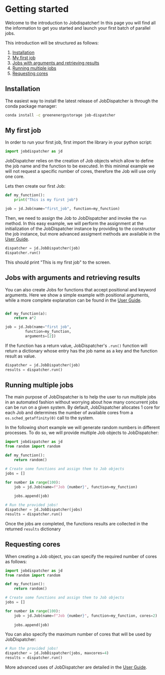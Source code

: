# Getting started

Welcome to the introduction to Jobdispatcher! In this page you will find all the information to get you started and launch your first batch of parallel jobs.

This introduction will be structured as follows:
1. [Installation](#installation)
2. [My first job](#my-first-job)
3. [Jobs with arguments and retrieving results](#jobs-with-arguments-and-retrieving-results)
4. [Running multiple jobs](#running-multiple-jobs)
5. [Requesting cores](#requesting-cores) 
 
## Installation
The easiest way to install the latest release of JobDispatcher is through the conda package manager:

```bash
conda install -c greenenergystorage job-dispatcher
```


## My first job
In order to run your first job, first import the library in your python script:
```python
import jobdispatcher as jd
```

JobDispatcher relies on the creation of Job objects which allow to define the job name and the function to be executed. In this minimal example we will not request a specific number of cores, therefore the Job will use only one core.

Lets then create our first Job:

```python
def my_function():
	print("This is my first job")

job = jd.Job(name="first_job", function=my_function)
```

Then, we need to assign the Job to JobDispatcher and invoke the `run` method. In this easy example, we will perform the assignment at the initialization of the JobDispatcher instance by providing to the constructor the job instance, but more advanced assigment methods are available in the [User Guide](user-guide/intro).

```python
dispatcher = jd.JobDispatcher(job)
dispatcher.run()
```

This should print "This is my first job" to the screen.


## Jobs with arguments and retrieving results
You can also create Jobs for functions that accept positional and keyword arguments. Here we show a simple example with positional arguments, while a more complete
explanation can be found in the [User Guide](user-guide/intro).

```python

def my_function(a):
	return a*2

job = jd.Job(name="first job", 
		 function=my_function,  	    
 	     arguments=[2])
```

If the function has a return value, JobDispatcher's `.run()` function will return a dictionary whose entry has the job name as a key and the function result as value.

```python
dispatcher = jd.JobDispatcher(job)
results = dispatcher.run()	
```

## Running multiple jobs
The main purpose of JobDispatcher is to help the user to run multiple jobs in an automated fashion without worrying about how many concurrent jobs can be run on a given system. By default, JobDispatcher allocates 1 core for each Job and determines the number of available cores from a `os.sched_getaffinity(0)` call to the system.

In the following short example we will generate random numbers in different processes. To do so, we will provide multiple Job objects to JobDispatcher:

```python
import jobdispatcher as jd
from random import random

def my_function():
	return random()

# Create some functions and assign them to Job objects
jobs = []

for number in range(100):
	job = jd.Job(name=f"Job {number}", function=my_function)
	
	jobs.append(job)

# Run the provided jobs!
dispatcher = jd.JobDispatcher(jobs)
results = dispatcher.run()

```

Once the jobs are completed, the functions results are collected in the returned `results` dictionary


## Requesting cores
When creating a Job object, you can specify the required number of cores as follows:

```python
import jobdispatcher as jd
from random import random

def my_function():
	return random()

# Create some functions and assign them to Job objects
jobs = []

for number in range(100):
	job = jd.Job(name=f"Job {number}", function=my_function, cores=2)
	
	jobs.append(job)
```

You can also specify the maximum number of cores that will be used by JobDispatcher:

```python
# Run the provided jobs!
dispatcher = jd.JobDispatcher(jobs, maxcores=4)
results = dispatcher.run()
```

More advanced uses of JobDispatcher are detailed in the [User Guide](user-guide/intro).
